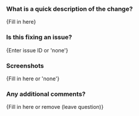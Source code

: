 ### What is a quick description of the change?

{Fill in here}

### Is this fixing an issue?

{Enter issue ID or 'none'}

### Screenshots

{Fill in here or 'none'}

### Any additional comments?

{Fill in here or remove (leave question)}
